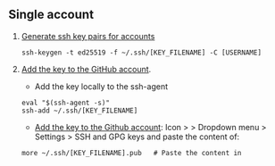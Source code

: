 ## Single account
1. [Generate ssh key pairs for accounts](https://help.github.com/articles/generating-a-new-ssh-key/)

   ```shell
   ssh-keygen -t ed25519 -f ~/.ssh/[KEY_FILENAME] -C [USERNAME]
   ```

2. [Add the key to the GitHub account](https://help.github.com/articles/adding-a-new-ssh-key-to-your-github-account/).

   * Add the key locally to the ssh-agent

   ```shell
   eval "$(ssh-agent -s)"
   ssh-add ~/.ssh/[KEY_FILENAME]
   ```

   * [Add the key to the Github account](https://github.com/settings/keys): Icon > > Dropdown menu > Settings > SSH and GPG keys and paste the content of:

   ```shell
   more ~/.ssh/[KEY_FILENAME].pub   # Paste the content in 
   ```
